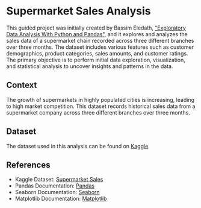 # Supermarket Sales Analysis

This guided project was initially created by Bassim Eledath, ["Exploratory Data Analysis With Python and Pandas"](https://www.coursera.org/projects/exploratory-data-analysis-python-pandas), and it explores and analyzes the sales data of a supermarket chain recorded across three different branches over three months. The dataset includes various features such as customer demographics, product categories, sales amounts, and customer ratings. The primary objective is to perform initial data exploration, visualization, and statistical analysis to uncover insights and patterns in the data.

## Context

The growth of supermarkets in highly populated cities is increasing, leading to high market competition. This dataset records historical sales data from a supermarket company across three different branches over three months.

## Dataset

The dataset used in this analysis can be found on [Kaggle](https://www.kaggle.com/aungpyaeap/supermarket-sales).

## References

- Kaggle Dataset: [Supermarket Sales](https://www.kaggle.com/aungpyaeap/supermarket-sales)
- Pandas Documentation: [Pandas](https://pandas.pydata.org/)
- Seaborn Documentation: [Seaborn](https://seaborn.pydata.org/)
- Matplotlib Documentation: [Matplotlib](https://matplotlib.org/)
